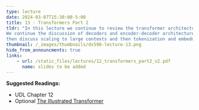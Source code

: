 ```yaml
---
type: lecture
date: 2024-03-07T15:30:00-5:00
title: 13 - Transformers Part 2
tldr: "In this lecture we continue to review the transformer architecture.
We continue the discussion of decoders and encoder-decoder architectures, 
then discuss scaling to large contexts and then tokenization and embedding."
thumbnail: /_images/thumbnails/ds598-lecture-13.png
hide_from_announcments: true
links: 
    - url: /static_files/lectures/12_transformers_part2_v2.pdf
      name: slides to be added
---
```

**Suggested Readings:**
- UDL Chapter 12
- Optional [The Illustrated Transformer](https://jalammar.github.io/illustrated-transformer/)
